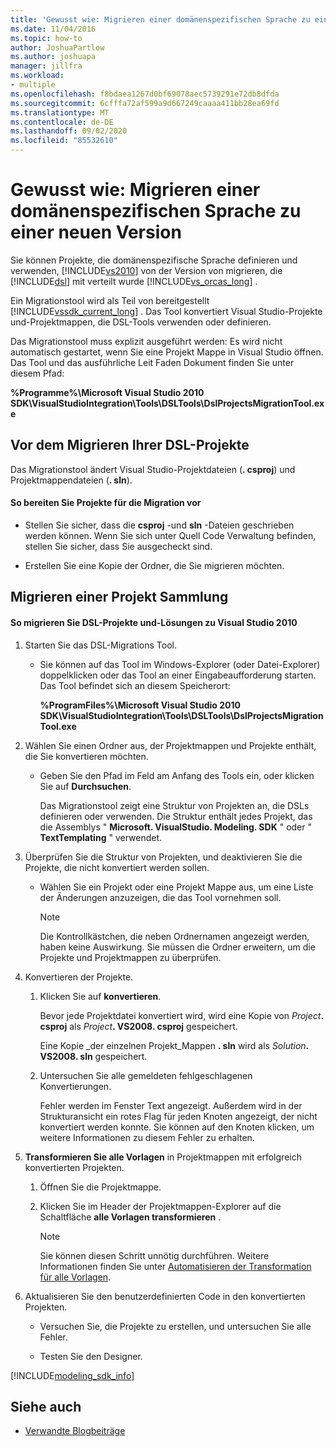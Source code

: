 ```yaml
---
title: 'Gewusst wie: Migrieren einer domänenspezifischen Sprache zu einer neuen Version'
ms.date: 11/04/2016
ms.topic: how-to
author: JoshuaPartlow
ms.author: joshuapa
manager: jillfra
ms.workload:
- multiple
ms.openlocfilehash: f8bdaea1267d0bf69078aec5739291e72db8dfda
ms.sourcegitcommit: 6cfffa72af599a9d667249caaaa411bb28ea69fd
ms.translationtype: MT
ms.contentlocale: de-DE
ms.lasthandoff: 09/02/2020
ms.locfileid: "85532610"
---
```

# <a name="how-to-migrate-a-domain-specific-language-to-a-new-version"></a>Gewusst wie: Migrieren einer domänenspezifischen Sprache zu einer neuen Version
Sie können Projekte, die domänenspezifische Sprache definieren und verwenden, [!INCLUDE[vs2010](../misc/includes/vs2010_md.md)] von der Version von migrieren, die [!INCLUDE[dsl](../modeling/includes/dsl_md.md)] mit verteilt wurde [!INCLUDE[vs_orcas_long](../debugger/includes/vs_orcas_long_md.md)] .

 Ein Migrationstool wird als Teil von bereitgestellt [!INCLUDE[vssdk_current_long](../misc/includes/vssdk_current_long_md.md)] . Das Tool konvertiert Visual Studio-Projekte und-Projektmappen, die DSL-Tools verwenden oder definieren.

 Das Migrationstool muss explizit ausgeführt werden: Es wird nicht automatisch gestartet, wenn Sie eine Projekt Mappe in Visual Studio öffnen. Das Tool und das ausführliche Leit Faden Dokument finden Sie unter diesem Pfad:

 **%Programme%\Microsoft Visual Studio 2010 SDK\VisualStudioIntegration\Tools\DSLTools\DslProjectsMigrationTool.exe**

## <a name="before-you-migrate-your-dsl-projects"></a>Vor dem Migrieren Ihrer DSL-Projekte
 Das Migrationstool ändert Visual Studio-Projektdateien (**. csproj**) und Projektmappendateien (**. sln**).

#### <a name="to-prepare-projects-for-migration"></a>So bereiten Sie Projekte für die Migration vor

- Stellen Sie sicher, dass die **csproj** -und **sln** -Dateien geschrieben werden können. Wenn Sie sich unter Quell Code Verwaltung befinden, stellen Sie sicher, dass Sie ausgecheckt sind.

- Erstellen Sie eine Kopie der Ordner, die Sie migrieren möchten.

## <a name="migrating-a-collection-of-projects"></a>Migrieren einer Projekt Sammlung

#### <a name="to-migrate-dsl-projects-and-solutions-to-visual-studio-2010"></a>So migrieren Sie DSL-Projekte und-Lösungen zu Visual Studio 2010

1. Starten Sie das DSL-Migrations Tool.

   - Sie können auf das Tool im Windows-Explorer (oder Datei-Explorer) doppelklicken oder das Tool an einer Eingabeaufforderung starten. Das Tool befindet sich an diesem Speicherort:

        **%ProgramFiles%\Microsoft Visual Studio 2010 SDK\VisualStudioIntegration\Tools\DSLTools\DslProjectsMigrationTool.exe**

2. Wählen Sie einen Ordner aus, der Projektmappen und Projekte enthält, die Sie konvertieren möchten.

   - Geben Sie den Pfad im Feld am Anfang des Tools ein, oder klicken Sie auf **Durchsuchen**.

     Das Migrationstool zeigt eine Struktur von Projekten an, die DSLs definieren oder verwenden. Die Struktur enthält jedes Projekt, das die Assemblys " **Microsoft. VisualStudio. Modeling. SDK** " oder " **TextTemplating** " verwendet.

3. Überprüfen Sie die Struktur von Projekten, und deaktivieren Sie die Projekte, die nicht konvertiert werden sollen.

   - Wählen Sie ein Projekt oder eine Projekt Mappe aus, um eine Liste der Änderungen anzuzeigen, die das Tool vornehmen soll.

       > [!NOTE]
       > Die Kontrollkästchen, die neben Ordnernamen angezeigt werden, haben keine Auswirkung. Sie müssen die Ordner erweitern, um die Projekte und Projektmappen zu überprüfen.

4. Konvertieren der Projekte.

   1. Klicken Sie auf **konvertieren**.

        Bevor jede Projektdatei konvertiert wird, wird eine Kopie von _Project_**. csproj** als _Project_**. VS2008. csproj** gespeichert.

        Eine Kopie _der einzelnen Projekt_Mappen **. sln** wird als _Solution_**. VS2008. sln** gespeichert.

   2. Untersuchen Sie alle gemeldeten fehlgeschlagenen Konvertierungen.

        Fehler werden im Fenster Text angezeigt. Außerdem wird in der Strukturansicht ein rotes Flag für jeden Knoten angezeigt, der nicht konvertiert werden konnte. Sie können auf den Knoten klicken, um weitere Informationen zu diesem Fehler zu erhalten.

5. **Transformieren Sie alle Vorlagen** in Projektmappen mit erfolgreich konvertierten Projekten.

   1. Öffnen Sie die Projektmappe.

   2. Klicken Sie im Header der Projektmappen-Explorer auf die Schaltfläche **alle Vorlagen transformieren** .

       > [!NOTE]
       > Sie können diesen Schritt unnötig durchführen. Weitere Informationen finden Sie unter [Automatisieren der Transformation für alle Vorlagen](/previous-versions/visualstudio/visual-studio-2012/ff521399\(v\=vs.110\)).

6. Aktualisieren Sie den benutzerdefinierten Code in den konvertierten Projekten.

   - Versuchen Sie, die Projekte zu erstellen, und untersuchen Sie alle Fehler.

   - Testen Sie den Designer.

[!INCLUDE[modeling_sdk_info](includes/modeling_sdk_info.md)]

## <a name="see-also"></a>Siehe auch

- [Verwandte Blogbeiträge](https://devblogs.microsoft.com/devops/the-visual-studio-modeling-sdk-is-now-available-with-visual-studio-2017/)